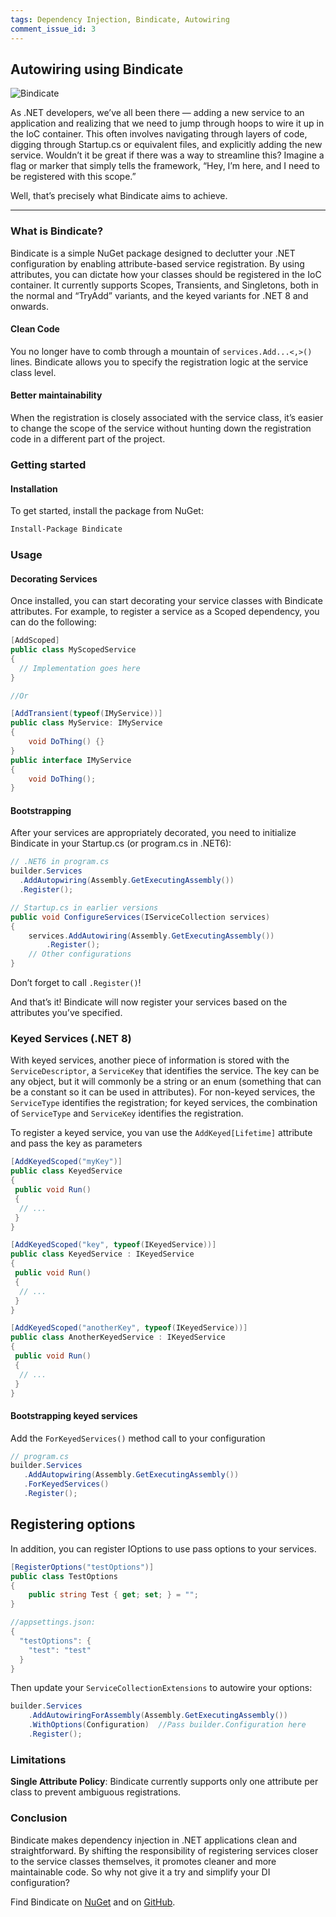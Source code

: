 ```yaml
---
tags: Dependency Injection, Bindicate, Autowiring
comment_issue_id: 3
---
```

## Autowiring using Bindicate

![Bindicate](https://miro.medium.com/v2/resize:fit:4800/format:webp/1*bBDhIFTi8GT5346fTIwQbg.png)  

As .NET developers, we’ve all been there — adding a new service to an application and realizing that we need to jump through hoops to wire it up in the IoC container. This often involves navigating through layers of code, digging through Startup.cs or equivalent files, and explicitly adding the new service. Wouldn’t it be great if there was a way to streamline this? Imagine a flag or marker that simply tells the framework, “Hey, I’m here, and I need to be registered with this scope.”

Well, that’s precisely what Bindicate aims to achieve.

---
### What is Bindicate?

Bindicate is a simple NuGet package designed to declutter your .NET configuration by enabling attribute-based service registration. By using attributes, you can dictate how your classes should be registered in the IoC container. It currently supports Scopes, Transients, and Singletons, both in the normal and “TryAdd” variants, and the keyed variants for .NET 8 and onwards.

#### Clean Code

You no longer have to comb through a mountain of `services.Add...<,>()` lines. Bindicate allows you to specify the registration logic at the service class level.

#### Better maintainability

When the registration is closely associated with the service class, it’s easier to change the scope of the service without hunting down the registration code in a different part of the project.

### Getting started

#### Installation

To get started, install the package from NuGet:

```bash
Install-Package Bindicate
```

### Usage

#### Decorating Services

Once installed, you can start decorating your service classes with Bindicate attributes. For example, to register a service as a Scoped dependency, you can do the following:

```csharp
[AddScoped]
public class MyScopedService
{
  // Implementation goes here
}

//Or

[AddTransient(typeof(IMyService))]
public class MyService: IMyService
{
    void DoThing() {}
}
public interface IMyService 
{
    void DoThing();
}
```

#### Bootstrapping

After your services are appropriately decorated, you need to initialize Bindicate in your Startup.cs (or program.cs in .NET6):

```csharp
// .NET6 in program.cs
builder.Services
  .AddAutopwiring(Assembly.GetExecutingAssembly())
  .Register();

// Startup.cs in earlier versions
public void ConfigureServices(IServiceCollection services)
{
    services.AddAutowiring(Assembly.GetExecutingAssembly())
        .Register();
    // Other configurations
}
```

Don’t forget to call `.Register()`!

And that’s it! Bindicate will now register your services based on the attributes you’ve specified.

### Keyed Services (.NET 8)
With keyed services, another piece of information is stored with the `ServiceDescriptor`, a `ServiceKey` that identifies the service. The key can be any object, but it will commonly be a string or an enum (something that can be a constant so it can be used in attributes). For non-keyed services, the `ServiceType` identifies the registration; for keyed services, the combination of `ServiceType` and `ServiceKey` identifies the registration.

To register a keyed service, you van use the `AddKeyed[Lifetime]` attribute and pass the key as parameters

```csharp
[AddKeyedScoped("myKey")]
public class KeyedService
{
 public void Run()
 {
  // ...
 }
}

[AddKeyedScoped("key", typeof(IKeyedService))]
public class KeyedService : IKeyedService
{
 public void Run()
 {
  // ...
 }
}

[AddKeyedScoped("anotherKey", typeof(IKeyedService))]
public class AnotherKeyedService : IKeyedService
{
 public void Run()
 {
  // ...
 }
}
```

#### Bootstrapping keyed services

Add the `ForKeyedServices()`  method call to your configuration

```csharp
// program.cs
builder.Services
   .AddAutopwiring(Assembly.GetExecutingAssembly())
   .ForKeyedServices()
   .Register();
```

## Registering options
In addition, you can register IOptions<T> to use pass options to your services.

```csharp
[RegisterOptions("testOptions")]
public class TestOptions
{
    public string Test { get; set; } = "";
}

//appsettings.json:
{
  "testOptions": {
    "test": "test"
  }
}
```

Then update your `ServiceCollectionExtensions` to autowire your options:

```csharp
builder.Services
    .AddAutowiringForAssembly(Assembly.GetExecutingAssembly())
    .WithOptions(Configuration)  //Pass builder.Configuration here
    .Register();
```

### Limitations

**Single Attribute Policy**: Bindicate currently supports only one attribute per class to prevent ambiguous registrations.

### Conclusion
Bindicate makes dependency injection in .NET applications clean and straightforward. By shifting the responsibility of registering services closer to the service classes themselves, it promotes cleaner and more maintainable code. So why not give it a try and simplify your DI configuration?

Find Bindicate on [NuGet](https://www.nuget.org/profiles/Tim-Maes) and on [GitHub](https://github.com/Tim-Maes/Bindicate).